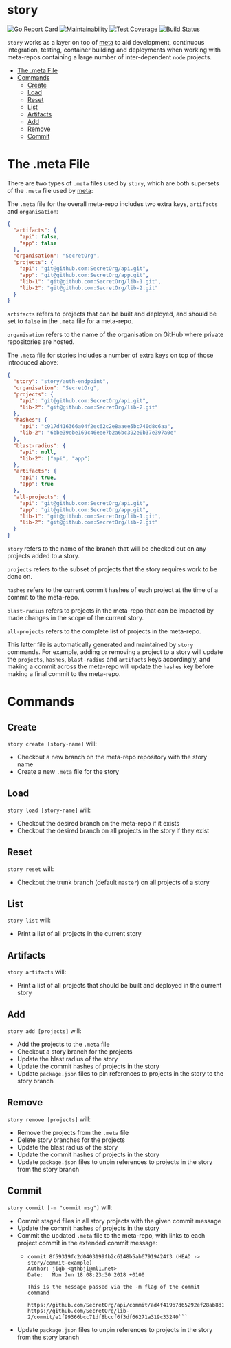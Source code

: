 # story
[![Go Report Card](https://goreportcard.com/badge/github.com/lgug2z/story)](https://goreportcard.com/report/github.com/lgug2z/story)
[![Maintainability](https://api.codeclimate.com/v1/badges/ed8cb042219f695c8436/maintainability)](https://codeclimate.com/github/LGUG2Z/story/maintainability)
[![Test Coverage](https://api.codeclimate.com/v1/badges/ed8cb042219f695c8436/test_coverage)](https://codeclimate.com/github/LGUG2Z/story/test_coverage)
[![Build Status](https://travis-ci.org/LGUG2Z/story.svg?branch=master)](https://travis-ci.org/LGUG2Z/story)

`story` works as a layer on top of [meta](https://github.com/mateodelnorte/meta) to aid development, continuous integration,
testing, container building and deployments when working with meta-repos containing a large number of inter-dependent
`node` projects.

- [The .meta File](#the-meta-file)
- [Commands](#commands)
  * [Create](#create)
  * [Load](#load)
  * [Reset](#reset)
  * [List](#list)
  * [Artifacts](#artifacts)
  * [Add](#add)
  * [Remove](#remove)
  * [Commit](#commit)

# The .meta File
There are two types of `.meta` files used by `story`, which are both supersets of the `.meta` file used by
 [meta](https://github.com/mateodelnorte/meta):

The `.meta` file for the overall meta-repo includes two extra keys, `artifacts` and `organisation`:

```json
{
  "artifacts": {
    "api": false,
    "app": false
  },
  "organisation": "SecretOrg",
  "projects": {
    "api": "git@github.com:SecretOrg/api.git",
    "app": "git@github.com:SecretOrg/app.git",
    "lib-1": "git@github.com:SecretOrg/lib-1.git",
    "lib-2": "git@github.com:SecretOrg/lib-2.git"
  }
}
```

`artifacts` refers to projects that can be built and deployed, and should be set to `false` in the `.meta` file for a meta-repo.

`organisation` refers to the name of the organisation on GitHub where private repositories are hosted.

The `.meta` file for stories includes a number of extra keys on top of those introduced above:
```json
{
  "story": "story/auth-endpoint",
  "organisation": "SecretOrg",
  "projects": {
    "api": "git@github.com:SecretOrg/api.git",
    "lib-2": "git@github.com:SecretOrg/lib-2.git"
  },
  "hashes": {
    "api": "c917d416366a04f2ec62c2e8aaee5bc740d8c6aa",
    "lib-2": "6bbe39ebe169c46eee7b2a6bc392e0b37e397a0e"
  },
  "blast-radius": {
    "api": null,
    "lib-2": ["api", "app"]
  },
  "artifacts": {
    "api": true,
    "app": true
  },
  "all-projects": {
    "api": "git@github.com:SecretOrg/api.git",
    "app": "git@github.com:SecretOrg/app.git",
    "lib-1": "git@github.com:SecretOrg/lib-1.git",
    "lib-2": "git@github.com:SecretOrg/lib-2.git"
  }
}
```
`story` refers to the name of the branch that will be checked out on any projects added to a story.

`projects` refers to the subset of projects that the story requires work to be done on.

`hashes` refers to the current commit hashes of each project at the time of a commit to the meta-repo.

`blast-radius` refers to projects in the meta-repo that can be impacted by made changes in the scope of the current story.

`all-projects` refers to the complete list of projects in the meta-repo.

This latter file is automatically generated and maintained by `story` commands. For example, adding or removing a project
to a story will update the `projects`, `hashes`, `blast-radius` and `artifacts` keys accordingly, and making a commit
across the meta-repo will update the `hashes` key before making a final commit to the meta-repo.

# Commands
## Create
`story create [story-name]` will:
* Checkout a new branch on the meta-repo repository with the story name
* Create a new `.meta` file for the story

## Load
`story load [story-name]` will:
* Checkout the desired branch on the meta-repo if it exists
* Checkout the desired branch on all projects in the story if they exist

## Reset
`story reset` will:
* Checkout the trunk branch (default `master`) on all projects of a story

## List
`story list` will:
* Print a list of all projects in the current story

## Artifacts
`story artifacts` will:
* Print a list of all projects that should be built and deployed in the current story

## Add
`story add [projects]` will:
* Add the projects to the `.meta` file
* Checkout a story branch for the projects
* Update the blast radius of the story
* Update the commit hashes of projects in the story
* Update `package.json` files to pin references to projects in the story to the story branch

## Remove
`story remove [projects]` will:
* Remove the projects from the `.meta` file
* Delete story branches for the projects
* Update the blast radius of the story
* Update the commit hashes of projects in the story
* Update `package.json` files to unpin references to projects in the story from the story branch

## Commit
`story commit [-m "commit msg"]` will:
* Commit staged files in all story projects with the given commit message
* Update the commit hashes of projects in the story
* Commit the updated `.meta` file to the meta-repo, with links to each project commit in the extended commit message:
    * ```
      commit 8f59319fc2d0403199fb2c6148b5ab67919424f3 (HEAD -> story/commit-example)
      Author: jiqb <gthbji@ml1.net>
      Date:   Mon Jun 18 08:23:30 2018 +0100

      This is the message passed via the -m flag of the commit command 

      https://github.com/SecretOrg/api/commit/ad4f419b7d65292ef28ab8d1d3ef4346a6bdebe4
      https://github.com/SecretOrg/lib-2/commit/e1f99366bcc71df8bccf6f3df66271a319c33240``` 
* Update `package.json` files to unpin references to projects in the story from the story branch
